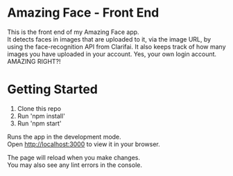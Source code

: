 # Amazing Face - Front End

This is the front end of my Amazing Face app.\
It detects faces in images that are uploaded to it, via the image URL, by using the face-recognition API from Clarifai. 
It also keeps track of how many images you have uploaded in your account. Yes, your own login account. AMAZING RIGHT?!


# Getting Started

1. Clone this repo
2. Run 'npm install'
3. Run 'npm start'

Runs the app in the development mode.\
Open [http://localhost:3000](http://localhost:3000) to view it in your browser.

The page will reload when you make changes.\
You may also see any lint errors in the console.
